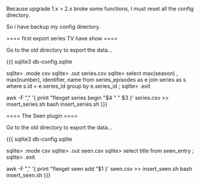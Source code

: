 Because upgrade 1.x > 2.x broke some functions, I must reset all the config directory.

So i have backup my config directory.

==== first export series TV have show ====

Go to the old directory to export the data...

{{{
sqlite3 db-config.sqlite

sqlite> .mode csv
sqlite> .out series.csv
sqlite> select max(season) , max(number), identifier, name from series_episodes as e join series as s where s.id = e.series_id group by e.series_id ;
sqlite> .exit

awk -F "," '{ print "flexget series begin "$4 " " $3 }' series.csv >> insert_series.sh
bash insert_series.sh
}}}

==== The Seen plugin ====

Go to the old directory to export the data...

{{{
sqlite3 db-config.sqlite

sqlite> .mode csv
sqlite> .out seen.csv
sqlite> select title from seen_entry ;
sqlite> .exit

awk -F "," '{ print "flexget seen add "$1 }' seen.csv >> insert_seen.sh
bash insert_seen.sh
}}}
